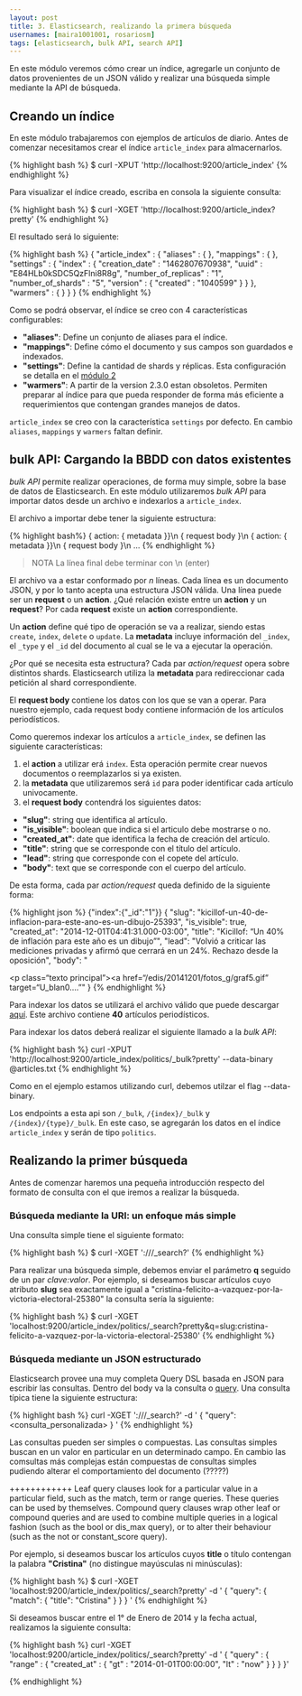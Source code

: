 ```yaml
---
layout: post
title: 3. Elasticsearch, realizando la primera búsqueda
usernames: [maira1001001, rosariosm]
tags: [elasticsearch, bulk API, search API]
---
```


En este módulo veremos cómo crear un índice, agregarle un conjunto de datos provenientes de un JSON válido  <!-- more --> y realizar una búsqueda simple mediante la API de búsqueda.


## Creando un índice

En este módulo trabajaremos con ejemplos de artículos de diario. Antes de comenzar necesitamos crear el índice  `article_index` para almacernarlos. 

{% highlight bash %}
$ curl -XPUT 'http://localhost:9200/article_index'
{% endhighlight %}

Para visualizar el índice creado, escriba en consola la siguiente consulta:

{% highlight bash %}
$ curl -XGET 'http://localhost:9200/article_index?pretty'
{% endhighlight %}

El resultado será lo siguiente:

{% highlight bash %}
{
  "article_index" : {
    "aliases" : { },
    "mappings" : { },
    "settings" : {
      "index" : {
        "creation_date" : "1462807670938",
        "uuid" : "E84HLb0kSDC5QzFlni8R8g",
        "number_of_replicas" : "1",
        "number_of_shards" : "5",
        "version" : {
          "created" : "1040599"
        }
      }
    },
    "warmers" : { }
  }
}
{% endhighlight %}

Como se podrá observar, el índice se creo con 4 características configurables:

* **"aliases"**: Define un conjunto de aliases para el índice.
* **"mappings"**: Define cómo el documento y sus campos son guardados e indexados.  
* **"settings"**: Define la cantidad de shards y réplicas. Esta configuración se detalla en el [módulo 2](http://www.desarrollo.unlp.edu.ar/elasticsearch/ddbms/2016/04/22/elasticsearch-module_2.html)
* **"warmers"**: A partir de la version 2.3.0 estan obsoletos. Permiten preparar al índice para que pueda responder de forma más eficiente a requerimientos que contengan grandes manejos de datos.  

`article_index` se creo con la característica `settings` por defecto. En cambio `aliases`, `mappings` y `warmers`  faltan definir.


## bulk API: Cargando la BBDD con datos existentes

*bulk API* permite realizar operaciones, de forma muy simple, sobre la base de datos de Elasticsearch. En este módulo utilizaremos *bulk API* para importar datos desde un archivo e indexarlos a `article_index`.

El archivo a importar debe tener la siguiente estructura:

{% highlight bash%}
{ action: { metadata }}\n
{ request body        }\n
{ action: { metadata }}\n
{ request body        }\n
...
{% endhighlight %}

> NOTA
> La línea final debe terminar con \n (enter)

El archivo va a estar conformado por *n* líneas. Cada línea es un documento JSON, y por lo tanto acepta una estructura JSON válida. Una línea puede ser un **request** o un **action**. ¿Qué relación existe entre un **action** y un **request**? Por cada **request** existe un **action** correspondiente. 

Un **action** define qué tipo de operación se va a realizar, siendo estas `create`, `index`, `delete` o `update`.
La **metadata** incluye información del `_index`, el `_type` y el `_id` del documento al cual se le va a ejecutar la operación.

¿Por qué se necesita esta estructura?  Cada par *action/request* opera sobre distintos shards. Elasticsearch utiliza la **metadata** para redireccionar cada petición al shard correspondiente.


El **request body** contiene los datos con los que se van a operar. Para nuestro ejemplo, cada request body contiene información de los artículos periodísticos.

Como queremos indexar los artículos a `article_index`, se definen las siguiente características:
1. el **action** a utilizar erá `index`. Esta operación permite crear nuevos documentos o reemplazarlos si ya existen.
2. la **metadata** que utilizaremos será `id` para poder identificar cada artículo univocamente.
3. el **request body** contendrá los siguientes datos:

- **"slug"**:  string que identifica al artículo.
- **"is_visible"**: boolean que indica si el articulo debe mostrarse o no.
- **"created_at"**: date que identifica la fecha de creación del artículo.
- **"title"**: string que se corresponde con el título del artículo.
- **"lead"**: string que corresponde con el copete del artículo.
- **"body"**: text que se corresponde con el cuerpo del artículo.

De esta forma, cada par *action/request* queda definido de la siguiente forma:

{% highlight json  %}
{"index":{"_id":"1"}}
{
  "slug":  "kicillof-un-40-de-inflacion-para-este-ano-es-un-dibujo-25393",
  "is_visible": true,
  "created_at": "2014-12-01T04:41:31.000-03:00",
  "title": "Kicillof: “Un 40% de inflación para este año es un dibujo”",
  "lead": "Volvió a criticar las mediciones privadas y afirmó que cerrará en un 24%. Rechazo desde la oposición",
  "body": "<div><p class=“texto principal”><a href=“/edis/20141201/fotos_g/graf5.gif” target=“U_blan0....”"
}
{% endhighlight %}

Para indexar los datos se utilizará el archivo válido que puede descargar [aquí](/assets/data/articles.txt). Este archivo  contiene **40** artículos periodísticos.

Para indexar los datos deberá realizar el siguiente llamado a la *bulk API*:

{% highlight bash %}
curl -XPUT 'http://localhost:9200/article_index/politics/_bulk?pretty' --data-binary @articles.txt
{% endhighlight %}

Como en el ejemplo estamos utilizando curl, debemos utilzar el flag --data-binary. 


Los endpoints a esta api son `/_bulk`, `/{index}/_bulk` y `/{index}/{type}/_bulk`. En este caso, se agregarán los datos en el índice `article_index` y serán de tipo `politics`.

## Realizando la primer búsqueda

Antes de comenzar haremos una pequeña introducción respecto del formato de consulta con el que iremos a realizar la búsqueda.

### Búsqueda mediante la URI: un enfoque más simple 

Una consulta simple tiene el siguiente formato:


{% highlight bash %}
$ curl -XGET '<host>:<port>/<index>/<type>/_search?<parameters>'
{% endhighlight %}


Para realizar una búsqueda simple, debemos enviar el parámetro **q** seguido de un par *clave:valor*. Por ejemplo, si deseamos buscar artículos cuyo atributo **slug** sea  exactamente igual a "cristina-felicito-a-vazquez-por-la-victoria-electoral-25380" la consulta sería la siguiente:

{% highlight bash %}
$ curl -XGET 'localhost:9200/article_index/politics/_search?pretty&q=slug:cristina-felicito-a-vazquez-por-la-victoria-electoral-25380'
{% endhighlight %}


### Búsqueda mediante un JSON estructurado

Elasticsearch provee una muy completa Query DSL basada en JSON para escribir las consultas.
Dentro del body va la consulta o [query](https://www.elastic.co/guide/en/elasticsearch/guide/current/query-dsl-intro.html). Una consulta típica tiene la siguiente estructura: 


{% highlight bash %}
curl -XGET '<host>:<port>/<index>/<type>/_search?' -d '
{
  "query": <consulta_personalizada>
}
'
{% endhighlight %}

Las consultas pueden ser simples o compuestas. Las consultas simples buscan en un valor en particular en un determinado campo. En cambio las comsultas más complejas están compuestas de consultas simples pudiendo alterar el comportamiento del documento (?????)

++++++++++++
Leaf query clauses look for a particular value in a particular field, such as the match, term or range queries. These queries can be used by themselves.
Compound query clauses wrap other leaf or compound queries and are used to combine multiple queries in a logical fashion (such as the bool or dis_max query), or to alter their behaviour (such as the not or constant_score query).

Por ejemplo, si deseamos buscar los artículos cuyos **title** o título contengan la palabra **"Cristina"** (no distingue mayúsculas ni minúsculas):

{% highlight bash %}
$ curl -XGET 'localhost:9200/article_index/politics/_search?pretty' -d '
{
  "query": {
    "match": {
      "title": "Cristina"
    }
  }
}
'
{% endhighlight %}

Si deseamos buscar entre el 1° de Enero de 2014 y la fecha actual, realizamos la siguiente consulta:

{% highlight bash %}
curl -XGET 'localhost:9200/article_index/politics/_search?pretty' -d '
{
  "query" : {
    "range" : {
      "created_at" : {
        "gt" : "2014-01-01T00:00:00",
        "lt" : "now"
      }
    }
  }
}'

{% endhighlight %}



